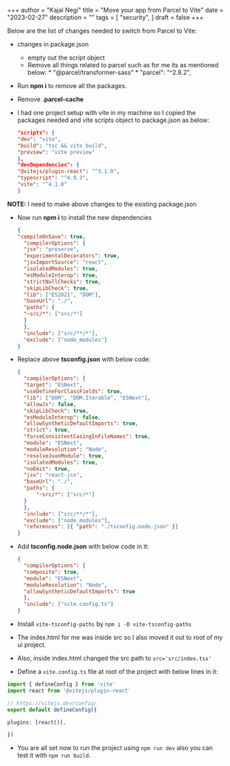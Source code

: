 +++
author = "Kajal Negi"
title = "Move your app from Parcel to Vite"
date = "2023-02-27"
description = ""
tags = [
    "security",
]
draft = false
+++

Below are the list of changes needed to switch from Parcel to Vite:

- changes in package.json

  - empty out the script object
  - Remove all things related to parcel such as for me its as mentioned below:
		* "@parcel/transformer-sass"
		* "parcel": "^2.8.2",

- Run **npm i** to remove all the packages.
- Remove **.parcel-cache**
- I had one project setup with vite in my machine so I copied the packages needed and vite scripts object to package.json as below:
	```json
	"scripts": {
	"dev": "vite",
	"build": "tsc && vite build",
	"preview": "vite preview"
	},
	"devDependencies": {
	"@vitejs/plugin-react": "^3.1.0",
	"typescript": "^4.9.3",
	"vite": "^4.1.0"
	}
  ```

**NOTE:** I need to make above changes to the existing package.json

- Now run **npm i** to install the new dependencies
  ```json
  {
  "compileOnSave": true,
	"compilerOptions": {
	"jsx": "preserve",
	"experimentalDecorators": true,
	"jsxImportSource": "react",
	"isolatedModules": true,
	"esModuleInterop": true,
	"strictNullChecks": true,
	"skipLibCheck": true,
	"lib": ["ES2021", "DOM"],
	"baseUrl": "./",
	"paths": {
	"~src/*": ["src/*"]
	}
	},
	"include": ["src/**/*"],
	"exclude": ["node_modules"]
  }
  ```

- Replace above **tsconfig.json** with below code:
  ```json
  {
	"compilerOptions": {
	"target": "ESNext",
	"useDefineForClassFields": true,
	"lib": ["DOM", "DOM.Iterable", "ESNext"],
	"allowJs": false,
	"skipLibCheck": true,
	"esModuleInterop": false,
	"allowSyntheticDefaultImports": true,
	"strict": true,
	"forceConsistentCasingInFileNames": true,
	"module": "ESNext",
	"moduleResolution": "Node",
	"resolveJsonModule": true,
	"isolatedModules": true,
	"noEmit": true,
	"jsx": "react-jsx",
	"baseUrl": "./",
	"paths": {
		"~src/*": ["src/*"]
	}
	},
	"include": ["src/**/*"],
	"exclude": ["node_modules"],
	"references": [{ "path": "./tsconfig.node.json" }]
  }
  ```

- Add **tsconfig.node.json** with below code in it:
  ```json
  {
	"compilerOptions": {
	"composite": true,
	"module": "ESNext",
	"moduleResolution": "Node",
	"allowSyntheticDefaultImports": true
	},
	"include": ["vite.config.ts"]
  }
  ```

- Install `vite-tsconfig-paths` by `npm i -D vite-tsconfig-paths`
- The index.html for me was inside src so I also moved it out to root of my ui project.
- Also, inside index.html changed the src path to `src='src/index.tsx'`
- Define a `vite.config.ts` file at root of the project with below lines in it:
```typescript
import { defineConfig } from 'vite'
import react from '@vitejs/plugin-react'

// https://vitejs.dev/config/
export default defineConfig({

plugins: [react()],

})
```

- You are all set now to run the project using `npm run dev` also you can test it with `npm run build`.